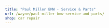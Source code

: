 ```yaml
---
title: "Paul Miller BMW - Service & Parts"
url: /wayne/paul-miller-bmw-service-and-parts/
shop: car repair
---
```

